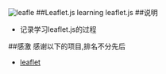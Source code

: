 ![leafle](https://leafletjs.com/docs/images/logo.png)
##Leaflet.js
learning leaflet.js
##说明



* 记录学习leaflet.js的过程




##感激
感谢以下的项目,排名不分先后

* [leaflet](https://leafletjs.com/) 

